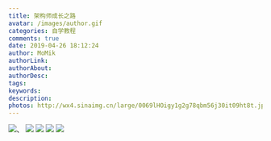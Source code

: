 ```yaml
---
title: 架构师成长之路
avatar: /images/author.gif
categories: 自学教程
comments: true
date: 2019-04-26 18:12:24
author: MoMik
authorLink:
authorAbout:
authorDesc:
tags:
keywords:
description:
photos: http://wx4.sinaimg.cn/large/0069lHOigy1g2g78qbm56j30it09ht8t.jpg
---
```


![](https://upload-images.jianshu.io/upload_images/9741289-503e88c54ed83699)、
![](https://upload-images.jianshu.io/upload_images/9741289-0a5f5e4ddeec7956)
![](https://upload-images.jianshu.io/upload_images/9741289-65c2d394fb2c9abc)
![](https://upload-images.jianshu.io/upload_images/9741289-63aafd542ea9a6d1)
![](https://upload-images.jianshu.io/upload_images/9741289-5de95c110467f158)
